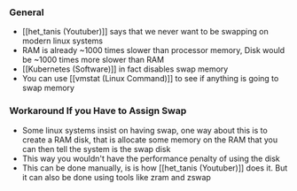 ### General
- [[het_tanis (Youtuber)]] says that we never want to be swapping on modern linux systems
- RAM  is already ~1000 times slower than processor memory, Disk would be ~1000 times more slower than RAM
- [[Kubernetes (Software)]] in fact disables swap memory
- You can use [[vmstat (Linux Command)]] to see if anything is going to swap memory


### Workaround If you Have to Assign Swap
- Some linux systems insist on having swap, one way about this is to create a RAM disk, that is allocate some memory on the RAM that you can then tell the system is the swap disk
- This way you wouldn't have the performance penalty of using the disk
- This can be done manually, is is how [[het_tanis (Youtuber)]] does it. But it can also be done using tools like zram and zswap